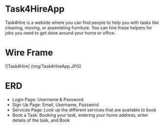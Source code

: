 # Task4HireApp
Task4Hire is a website where you can find people to help you with tasks like cleaning, moving, or assembling furniture. You can hire these helpers for jobs you need to get done around your home or office.

# Wire Frame 

![Task4Hire] (img/Task4HireApp.JPG)

# ERD 

- Login Page: Username & Password
- Sign Up Page: Email, Username, Password
- Services Page: Look up the different services that are available to book
- Book a Task: Booking your task, entering your home address, enter details of the task, and Book
